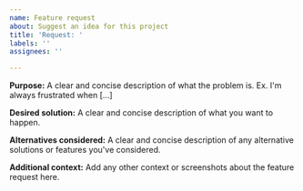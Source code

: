 ```yaml
---
name: Feature request
about: Suggest an idea for this project
title: 'Request: '
labels: ''
assignees: ''

---
```


**Purpose:**
A clear and concise description of what the problem is. Ex. I'm always frustrated when [...]

**Desired solution:**
A clear and concise description of what you want to happen.

**Alternatives considered:**
A clear and concise description of any alternative solutions or features you've considered.

**Additional context:**
Add any other context or screenshots about the feature request here.
